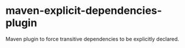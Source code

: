 # maven-explicit-dependencies-plugin
Maven plugin to force transitive dependencies to be explicitly declared.
